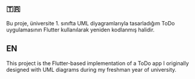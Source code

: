 ## 🇹🇷 
Bu proje, üniversite 1. sınıfta UML diyagramlarıyla tasarladığım ToDo uygulamasının Flutter kullanılarak yeniden kodlanmış halidir.

## EN
This project is the Flutter-based implementation of a ToDo app I originally designed with UML diagrams during my freshman year of university.